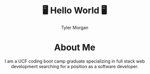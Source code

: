 <h1 align="center"> 🖥️ Hello World 🖥️ </h1>
<p align="center">  Tyler Morgan </p>
<h1 align="center"> About Me </h1>
<p align="center">
    I am a UCF coding boot camp graduate specializing  in full stack web development searching for a position as a software developer. 
</p>
